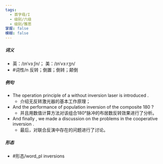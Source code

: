 ```yaml
---
tags:
  - 首字母/I
  - 级别/六级
  - 级别/雅思
掌握: false
模糊: false
---
```

##### 词义
- 英：/ɪnˈvɜːʃn/； 美：/ɪnˈvɜːrʒn/
- #词性/n  反转；倒置；倒转；颠倒
##### 例句
- The operation principle of a without inversion laser is introduced .
	- 介绍无反转激光器的基本工作原理；
- And the performance of population inversion of the composite 180 ?
	- 并且用数值计算方法对该组合180°脉冲的布居数反转效果进行了分析。
- And finally , we made a discussion on the problems in the cooperative inversion .
	- 最后，对联合反演中存在的问题进行了讨论。
##### 形态
- #形态/word_pl inversions
